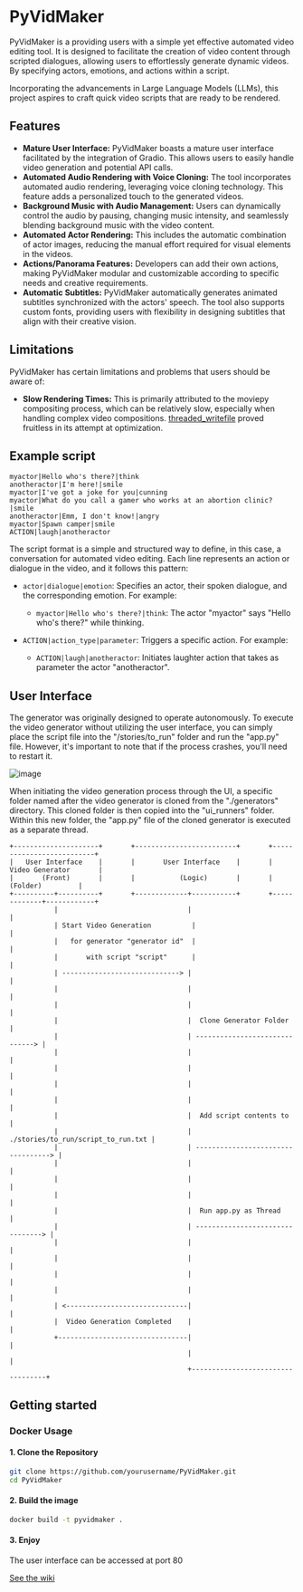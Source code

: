 # PyVidMaker

PyVidMaker is a providing users with a simple yet effective automated video editing tool. It is designed to facilitate the creation of video content through scripted dialogues, allowing users to effortlessly generate dynamic videos. By specifying actors, emotions, and actions within a script.

Incorporating the advancements in Large Language Models (LLMs), this project aspires to craft quick video scripts that are ready to be rendered.

## Features
* **Mature User Interface:** PyVidMaker boasts a mature user interface facilitated by the integration of Gradio. This allows users to easily handle video generation and potential API calls.
* **Automated Audio Rendering with Voice Cloning:** The tool incorporates automated audio rendering, leveraging voice cloning technology. This feature adds a personalized touch to the generated videos.
* **Background Music with Audio Management:** Users can dynamically control the audio by pausing, changing music intensity, and seamlessly blending background music with the video content.
* **Automated Actor Rendering:** This includes the automatic combination of actor images, reducing the manual effort required for visual elements in the videos.
* **Actions/Panorama Features:** Developers can add their own actions, making PyVidMaker modular and customizable according to specific needs and creative requirements.
* **Automatic Subtitles:** PyVidMaker automatically generates animated subtitles synchronized with the actors' speech. The tool also supports custom fonts, providing users with flexibility in designing subtitles that align with their creative vision.

## Limitations
PyVidMaker has certain limitations and problems that users should be aware of:

* **Slow Rendering Times:** This is primarily attributed to the moviepy compositing process, which can be relatively slow, especially when handling complex video compositions. [threaded_writefile](https://github.com/Zulivan/PyVidMaker/blob/master/__INSTANCE__/core/utils.py) proved fruitless in its attempt at optimization.

## Example script

```
myactor|Hello who's there?|think
anotheractor|I'm here!|smile
myactor|I've got a joke for you|cunning
myactor|What do you call a gamer who works at an abortion clinic?|smile
anotheractor|Emm, I don't know!|angry
myactor|Spawn camper|smile
ACTION|laugh|anotheractor
```

The script format is a simple and structured way to define, in this case, a conversation for automated video editing. Each line represents an action or dialogue in the video, and it follows this pattern:

- `actor|dialogue|emotion`: Specifies an actor, their spoken dialogue, and the corresponding emotion. For example:
  - `myactor|Hello who's there?|think`: The actor "myactor" says "Hello who's there?" while thinking.

- `ACTION|action_type|parameter`: Triggers a specific action. For example:
  - `ACTION|laugh|anotheractor`: Initiates laughter action that takes as parameter the actor "anotheractor".

## User Interface

The generator was originally designed to operate autonomously. To execute the video generator without utilizing the user interface, you can simply place the script file into the "/stories/to_run" folder and run the "app.py" file. However, it's important to note that if the process crashes, you'll need to restart it.

![image](https://github.com/Zulivan/PyVidMaker/assets/39313759/92747a69-8cd5-48c5-ba87-f4a49a3c9264)

When initiating the video generation process through the UI, a specific folder named after the video generator is cloned from the "./generators" directory. This cloned folder is then copied into the "ui_runners" folder. Within this new folder, the "app.py" file of the cloned generator is executed as a separate thread.

```
+---------------------+       +-------------------------+       +--------------------------+
|   User Interface    |       |       User Interface    |       |    Video Generator       |
|       (Front)       |       |           (Logic)       |       |         (Folder)         |
+----------+----------+       +-------------+-----------+       +-------------+------------+
           |                                |                                 |
           | Start Video Generation          |                                |
           |   for generator "generator id"  |                                |
           |       with script "script"      |                                |
           | -----------------------------> |                                 |
           |                                |                                 |
           |                                |                                 |
           |                                |  Clone Generator Folder         |
           |                                | ------------------------------> |
           |                                |                                 |
           |                                |                                  |
           |                                |                                   |
           |                                |                                    |
           |                                |  Add script contents to             |
           |                                |  ./stories/to_run/script_to_run.txt |
           |                                | ----------------------------------> | 
           |                                |                                     |
           |                                |                                    |
           |                                |                                   |
           |                                |  Run app.py as Thread             |
           |                                | --------------------------------> |
           |                                |                                  |
           |                                |                                  |
           |                                |                                  |
           |                                |                                  |
           | <------------------------------|                                  |
           |  Video Generation Completed    |                                  |
           +--------------------------------|                                  |
                                            |                                  |
                                            +----------------------------------+
```

## Getting started

### Docker Usage

#### 1. Clone the Repository

```bash
git clone https://github.com/yourusername/PyVidMaker.git
cd PyVidMaker
```

#### 2. Build the image

```bash
docker build -t pyvidmaker .
```

#### 3. Enjoy

The user interface can be accessed at port 80

[See the wiki](https://github.com/Zulivan/PyVidMaker/wiki)
